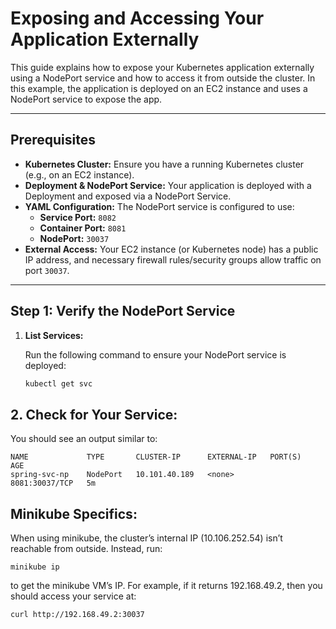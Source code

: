 # Exposing and Accessing Your Application Externally

This guide explains how to expose your Kubernetes application externally using a NodePort service and how to access it from outside the cluster. In this example, the application is deployed on an EC2 instance and uses a NodePort service to expose the app.

---

## Prerequisites

- **Kubernetes Cluster:** Ensure you have a running Kubernetes cluster (e.g., on an EC2 instance).
- **Deployment & NodePort Service:** Your application is deployed with a Deployment and exposed via a NodePort Service.
- **YAML Configuration:** The NodePort service is configured to use:
  - **Service Port:** `8082`
  - **Container Port:** `8081`
  - **NodePort:** `30037`
- **External Access:** Your EC2 instance (or Kubernetes node) has a public IP address, and necessary firewall rules/security groups allow traffic on port `30037`.

---

## Step 1: Verify the NodePort Service

1. **List Services:**

   Run the following command to ensure your NodePort service is deployed:
   ```bash
   kubectl get svc

## 2. Check for Your Service:

You should see an output similar to:

```
NAME             TYPE       CLUSTER-IP      EXTERNAL-IP   PORT(S)          AGE
spring-svc-np    NodePort   10.101.40.189   <none>        8081:30037/TCP   5m
```

## Minikube Specifics:

When using minikube, the cluster’s internal IP (10.106.252.54) isn’t reachable from outside. Instead, run:
```
minikube ip
```
to get the minikube VM’s IP. For example, if it returns 192.168.49.2, then you should access your service at:
```
curl http://192.168.49.2:30037
```
